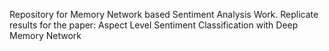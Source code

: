 Repository for Memory Network based Sentiment Analysis Work. Replicate results for the paper: Aspect Level Sentiment Classification with Deep Memory Network
